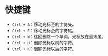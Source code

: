 # 快捷键

- `Ctrl + A`：移动光标至的字符头。
- `Ctrl + E`：移动光标至的字符尾。
- `Ctrl + W`：往回删除一个单词，光标放在最末尾。
- `Ctrl + U`：删除光标以前的字符。
- `Ctrl + K`：删除光标以后的字符。
